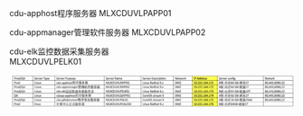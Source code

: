 
cdu-apphost程序服务器
MLXCDUVLPAPP01

cdu-appmanager管理软件服务器
MLXCDUVLPAPP02
 
 cdu-elk监控数据采集服务器	
 MLXCDUVLPELK01

 ![alt text](image.png)